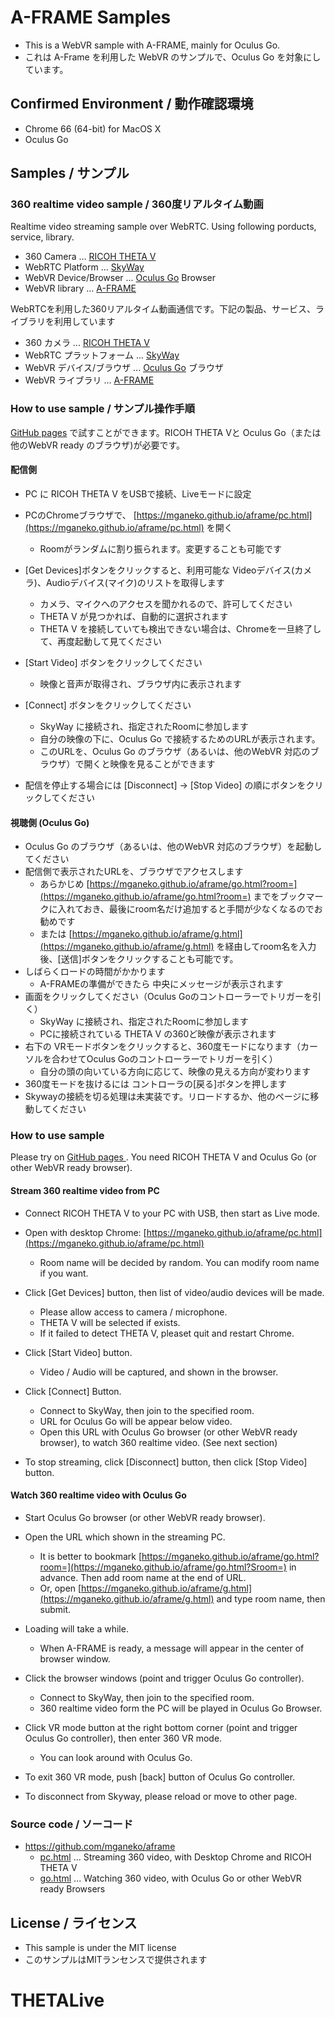 # A-FRAME Samples

* This is a WebVR sample with A-FRAME, mainly for Oculus Go.
* これは A-Frame を利用した WebVR のサンプルで、Oculus Go を対象にしています。

## Confirmed Environment / 動作確認環境

* Chrome  66 (64-bit) for MacOS X
* Oculus Go 


## Samples / サンプル

### 360 realtime video sample / 360度リアルタイム動画

Realtime video streaming sample over WebRTC. Using following porducts, service, library.

* 360 Camera ... [RICOH THETA V](https://theta360.com/en/about/theta/v.html)
* WebRTC Platform ... [SkyWay](https://webrtc.ecl.ntt.com/en/)
* WebVR Device/Browser ... [Oculus Go](https://www.oculus.com/go/) Browser
* WebVR library ... [A-FRAME](https://aframe.io)

WebRTCを利用した360リアルタイム動画通信です。下記の製品、サービス、ライブラリを利用しています

* 360 カメラ ... [RICOH THETA V](https://theta360.com/ja/about/theta/v.html)
* WebRTC プラットフォーム ... [SkyWay](https://webrtc.ecl.ntt.com)
* WebVR デバイス/ブラウザ ... [Oculus Go](https://www.oculus.com/go/) ブラウザ
* WebVR ライブラリ ... [A-FRAME](https://aframe.io)

### How to use sample / サンプル操作手順

[GitHub pages](https://mganeko.github.io/aframe/) で試すことができます。RICOH THETA Vと Oculus Go（または他のWebVR ready のブラウザ)が必要です。

#### 配信側
* PC に RICOH THETA V をUSBで接続、Liveモードに設定
* PCのChromeブラウザで、 [https://mganeko.github.io/aframe/pc.html](https://mganeko.github.io/aframe/pc.html) を開く
  * Roomがランダムに割り振られます。変更することも可能です
* [Get Devices]ボタンをクリックすると、利用可能な Videoデバイス(カメラ)、Audioデバイス(マイク)のリストを取得します
  * カメラ、マイクへのアクセスを聞かれるので、許可してください
  * THETA V が見つかれば、自動的に選択されます
  * THETA V を接続していても検出できない場合は、Chromeを一旦終了して、再度起動して見てください
* [Start Video] ボタンをクリックしてください
  * 映像と音声が取得され、ブラウザ内に表示されます
* [Connect] ボタンをクリックしてください
  * SkyWay に接続され、指定されたRoomに参加します
  * 自分の映像の下に、Oculus Go で接続するためのURLが表示されます。
  * このURLを、Oculus Go のブラウザ（あるいは、他のWebVR 対応のブラウザ）で開くと映像を見ることができます

* 配信を停止する場合には [Disconnect] → [Stop Video] の順にボタンをクリックしてください

    
#### 視聴側 (Oculus Go)
* Oculus Go のブラウザ（あるいは、他のWebVR 対応のブラウザ）を起動してください
* 配信側で表示されたURLを、ブラウザでアクセスします
  * あらかじめ [https://mganeko.github.io/aframe/go.html?room=](https://mganeko.github.io/aframe/go.html?room=) までをブックマークに入れておき、最後にroom名だけ追加すると手間が少なくなるのでお勧めです
  * または [https://mganeko.github.io/aframe/g.html](https://mganeko.github.io/aframe/g.html) を経由してroom名を入力後、[送信]ボタンをクリックすることも可能です。
* しばらくロードの時間がかかります
  * A-FRAMEの準備ができたら 中央にメッセージが表示されます
* 画面をクリックしてください（Oculus Goのコントローラーでトリガーを引く）
  * SkyWay に接続され、指定されたRoomに参加します
  * PCに接続されている THETA V の360ど映像が表示されます
* 右下の VRモードボタンをクリックすると、360度モードになります（カーソルを合わせてOculus Goのコントローラーでトリガーを引く）
  * 自分の頭の向いている方向に応じて、映像の見える方向が変わります
* 360度モードを抜けるには コントローラの[戻る]ボタンを押します
* Skywayの接続を切る処理は未実装です。リロードするか、他のページに移動してください

### How to use sample

Please try on [GitHub pages ](https://mganeko.github.io/aframe/).
You need RICOH THETA V and Oculus Go (or other WebVR ready browser).

#### Stream 360 realtime video from PC
* Connect RICOH THETA V to your PC with USB, then start as Live mode.
* Open with desktop Chrome: [https://mganeko.github.io/aframe/pc.html](https://mganeko.github.io/aframe/pc.html)
  * Room name will be decided by random. You can modify room name if you want.
* Click [Get Devices] button, then list of video/audio devices will be made.
  * Please allow access to camera / microphone.
  * THETA V will be selected if exists.
  * If it failed to detect THETA V, pleaset quit and restart Chrome.
* Click [Start Video] button.
  * Video / Audio will be captured, and shown in the browser.
* Click [Connect] Button.
  * Connect to SkyWay, then join to the specified room.
  * URL for Oculus Go will be appear below video.
  * Open this URL with Oculus Go browser (or other WebVR ready browser), to watch 360 realtime video. (See next section)

* To stop streaming, click [Disconnect] button, then click [Stop Video] button.

#### Watch 360 realtime video with Oculus Go
* Start Oculus Go browser (or other WebVR ready browser).
* Open the URL which shown in the streaming PC.
  * It is better to bookmark [https://mganeko.github.io/aframe/go.html?room=](https://mganeko.github.io/aframe/go.html?Sroom=) in advance. Then add room name at the end of URL.
  * Or, open [https://mganeko.github.io/aframe/g.html](https://mganeko.github.io/aframe/g.html) and type room name, then submit.
* Loading will take a while.
  * When A-FRAME is ready, a message will appear in the center of browser window.
* Click the browser windows (point and trigger Oculus Go controller).
  * Connect to SkyWay, then join to the specified room.
  * 360 realtime video form the PC will be played in Oculus Go Browser.
* Click VR mode button at the right bottom corner (point and trigger Oculus Go controller), then enter 360 VR mode.
  * You can look around with Oculus Go.

* To exit 360 VR mode, push [back] button of Oculus Go controller.
* To disconnect from Skyway, please reload or move to other page.


### Source code / ソーコード

* https://github.com/mganeko/aframe
  * [pc.html](https://github.com/mganeko/aframe/blob/master/pc.html) ... Streaming 360 video, with Desktop Chrome and RICOH THETA V
  * [go.html](https://github.com/mganeko/aframe/blob/master/go.html) ... Watching 360 video, with Oculus Go or other WebVR ready Browsers


## License / ライセンス

* This sample is under the MIT license
* このサンプルはMITランセンスで提供されます



# THETALive
